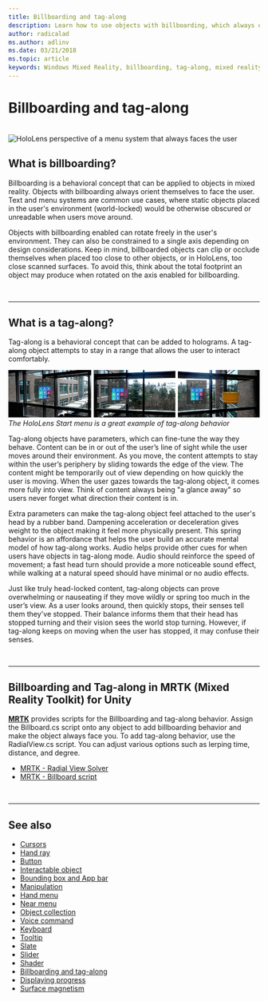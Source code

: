 ```yaml
---
title: Billboarding and tag-along
description: Learn how to use objects with billboarding, which always orient themselves to face the user in mixed reality applications.
author: radicalad
ms.author: adlinv
ms.date: 03/21/2018
ms.topic: article
keywords: Windows Mixed Reality, billboarding, tag-along, mixed reality headset, windows mixed reality headset, virtual reality headset, HoloLens, MRTK, Mixed Reality Toolkit
---
```


# Billboarding and tag-along

<br>

<img src="images/MRTK_TagAlong.gif" alt="HoloLens perspective of a menu system that always faces the user" width="940px">
<br>

## What is billboarding?

Billboarding is a behavioral concept that can be applied to objects in mixed reality. Objects with billboarding always orient themselves to face the user. Text and menu systems are common use cases, where static objects placed in the user's environment (world-locked) would be otherwise obscured or unreadable when users move around.

Objects with billboarding enabled can rotate freely in the user's environment. They can also be constrained to a single axis depending on design considerations. Keep in mind, billboarded objects can clip or occlude themselves when placed too close to other objects, or in HoloLens, too close scanned surfaces. To avoid this, think about the total footprint an object may produce when rotated on the axis enabled for billboarding.

<br>

---
## What is a tag-along?

Tag-along is a behavioral concept that can be added to holograms. A tag-along object attempts to stay in a range that allows the user to interact comfortably.

![The HoloLens pins panel is a great example of how tag-along behaves](images/tagalong-1000px.jpg)<br>
*The HoloLens Start menu is a great example of tag-along behavior*

Tag-along objects have parameters, which can fine-tune the way they behave. Content can be in or out of the user’s line of sight while the user moves around their environment. As you move, the content attempts to stay within the user’s periphery by sliding towards the edge of the view. The content might be temporarily out of view depending on how quickly the user is moving. When the user gazes towards the tag-along object, it comes more fully into view. Think of content always being "a glance away" so users never forget what direction their content is in.

Extra parameters can make the tag-along object feel attached to the user's head by a rubber band. Dampening acceleration or deceleration gives weight to the object making it feel more physically present. This spring behavior is an affordance that helps the user build an accurate mental model of how tag-along works. Audio helps provide other cues for when users have objects in tag-along mode. Audio should reinforce the speed of movement; a fast head turn should provide a more noticeable sound effect, while walking at a natural speed should have minimal or no audio effects.

Just like truly head-locked content, tag-along objects can prove overwhelming or nauseating if they move wildly or spring too much in the user’s view. As a user looks around, then quickly stops, their senses tell them they've stopped. Their balance informs them that their head has stopped turning and their vision sees the world stop turning. However, if tag-along keeps on moving when the user has stopped, it may confuse their senses.

<br>

---

## Billboarding and Tag-along in MRTK (Mixed Reality Toolkit) for Unity
**[MRTK](https://github.com/Microsoft/MixedRealityToolkit-Unity)** provides scripts for the Billboarding and tag-along behavior. Assign the Billboard.cs script onto any object to add billboarding behavior and make the object always face you. To add tag-along behavior, use the RadialView.cs script. You can adjust various options such as lerping time, distance, and degree.

* [MRTK - Radial View Solver](/windows/mixed-reality/mrtk-unity/features/ux-building-blocks/solvers/solver#radialview)
* [MRTK - Billboard script](https://github.com/microsoft/MixedRealityToolkit-Unity/blob/main/Assets/MRTK/SDK/Features/UX/Scripts/Utilities/Billboard.cs)


<br>

---

## See also

* [Cursors](cursors.md)
* [Hand ray](point-and-commit.md)
* [Button](button.md)
* [Interactable object](interactable-object.md)
* [Bounding box and App bar](app-bar-and-bounding-box.md)
* [Manipulation](direct-manipulation.md)
* [Hand menu](hand-menu.md)
* [Near menu](near-menu.md)
* [Object collection](object-collection.md)
* [Voice command](voice-input.md)
* [Keyboard](keyboard.md)
* [Tooltip](tooltip.md)
* [Slate](slate.md)
* [Slider](slider.md)
* [Shader](shader.md)
* [Billboarding and tag-along](billboarding-and-tag-along.md)
* [Displaying progress](progress.md)
* [Surface magnetism](surface-magnetism.md)